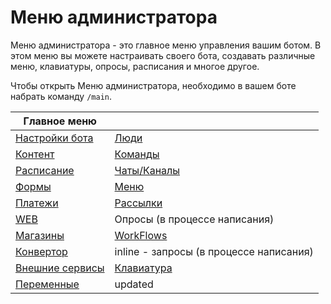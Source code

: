 # Меню администратора

Меню администратора - это главное меню управления вашим ботом. В этом меню вы можете настраивать своего бота, создавать различные меню, клавиатуры, опросы, расписания и многое другое.

Чтобы открыть Меню администратора, необходимо в вашем боте набрать команду `/main`. 

| Главное меню |                                               |
| --- |-----------------------------------------------| 
| [Настройки бота](/docs/admin/setting) | [Люди](/docs/admin/people)                    |
| [Контент](/docs/admin/content) | [Команды](/docs/admin/command)                |
| [Расписание](/docs/admin/schedule) | [Чаты/Каналы](/docs/admin/chats-and-channels) |
| [Формы](/docs/admin/forms) | [Меню](/docs/admin/menu)                      |
| [Платежи](/docs/admin/pay) | [Рассылки](/docs/admin/newsletters)           |
| [WEB](/docs/admin/web) | Опросы (в процессе написания)                 |
| [Магазины](/docs/admin/stores) | [WorkFlows](/docs/admin/workflow)             |
| [Конвертор](/docs/admin/converter)  | inline - запросы (в процессе написания)       |
| [Внешние сервисы](/docs/admin/external-services) | [Клавиатура](/docs/admin/keyboard)            |
| [Переменные](/docs/admin/variables) | updated                                       |
